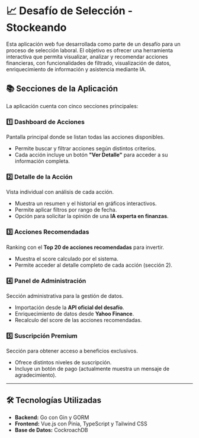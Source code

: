# 📈 Desafío de Selección - Stockeando
Esta aplicación web fue desarrollada como parte de un desafío para un proceso de selección laboral. El objetivo es ofrecer una herramienta interactiva que permita visualizar, analizar y recomendar acciones financieras, con funcionalidades de filtrado, visualización de datos, enriquecimiento de información y asistencia mediante IA.

## 📚 Secciones de la Aplicación

La aplicación cuenta con cinco secciones principales:

### 1️⃣ Dashboard de Acciones
Pantalla principal donde se listan todas las acciones disponibles.  
- Permite buscar y filtrar acciones según distintos criterios.  
- Cada acción incluye un botón **"Ver Detalle"** para acceder a su información completa.

### 2️⃣ Detalle de la Acción
Vista individual con análisis de cada acción.  
- Muestra un resumen y el historial en gráficos interactivos.  
- Permite aplicar filtros por rango de fecha.  
- Opción para solicitar la opinión de una **IA experta en finanzas**.

### 3️⃣ Acciones Recomendadas
Ranking con el **Top 20 de acciones recomendadas** para invertir.  
- Muestra el score calculado por el sistema.  
- Permite acceder al detalle completo de cada acción (sección 2).

### 4️⃣ Panel de Administración
Sección administrativa para la gestión de datos.  
- Importación desde la **API oficial del desafío**.  
- Enriquecimiento de datos desde **Yahoo Finance**.  
- Recalculo del score de las acciones recomendadas.

### 5️⃣ Suscripción Premium
Sección para obtener acceso a beneficios exclusivos.  
- Ofrece distintos niveles de suscripción.  
- Incluye un botón de pago (actualmente muestra un mensaje de agradecimiento).

---

## 🛠️ Tecnologías Utilizadas

- **Backend:** Go con Gin y GORM  
- **Frontend:** Vue.js con Pinia, TypeScript y Tailwind CSS  
- **Base de Datos:** CockroachDB  
